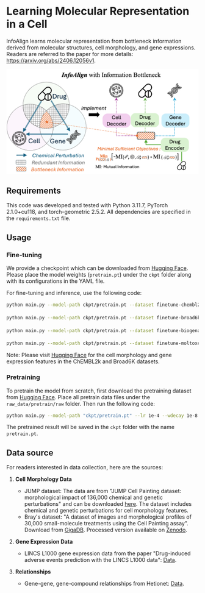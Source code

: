 # Learning Molecular Representation in a Cell

InfoAlign learns molecular representation from bottleneck information derived from molecular structures, cell morphology, and gene expressions. Readers are referred to the paper for more details: https://arxiv.org/abs/2406.12056v1.

![InfoAlign](assets/infoalign.png)

## Requirements

This code was developed and tested with Python 3.11.7, PyTorch 2.1.0+cu118, and torch-geometric 2.5.2. All dependencies are specified in the `requirements.txt` file.

## Usage

### Fine-tuning

We provide a checkpoint which can be downloaded from [Hugging Face](https://huggingface.co/liuganghuggingface/InfoAlign-Pretrained). Please place the model weights (`pretrain.pt`) under the `ckpt` folder along with its configurations in the YAML file.

For fine-tuning and inference, use the following code:

```bash
python main.py --model-path ckpt/pretrain.pt --dataset finetune-chembl2k

python main.py --model-path ckpt/pretrain.pt --dataset finetune-broad6k

python main.py --model-path ckpt/pretrain.pt --dataset finetune-biogenadme

python main.py --model-path ckpt/pretrain.pt --dataset finetune-moltoxcast
```

Note: Please visit [Hugging Face](https://huggingface.co/liuganghuggingface/InfoAlign-Pretrained) for the cell morphology and gene expression features in the ChEMBL2k and Broad6K datasets.

### Pretraining

To pretrain the model from scratch, first download the pretraining dataset from [Hugging Face](https://huggingface.co/datasets/liuganghuggingface/InfoAlign-Data). Place all pretrain data files under the `raw_data/pretrain/raw` folder. Then run the following code:

```bash
python main.py --model-path "ckpt/pretrain.pt" --lr 1e-4 --wdecay 1e-8 --batch-size 3072
```

The pretrained result will be saved in the `ckpt` folder with the name `pretrain.pt`.


## Data source

For readers interested in data collection, here are the sources:

1. **Cell Morphology Data**
   - JUMP dataset: The data are from "JUMP Cell Painting dataset: morphological impact of 136,000 chemical and genetic perturbations" and can be downloaded [here](https://github.com/jump-cellpainting/datasets/blob/1c245002cbcaea9156eea56e61baa52ad8307db3/profile_index.csv). The dataset includes chemical and genetic perturbations for cell morphology features.
   - Bray's dataset: "A dataset of images and morphological profiles of 30,000 small-molecule treatments using the Cell Painting assay". Download from [GigaDB](http://gigadb.org/dataset/100351). Processed version available on [Zenodo](https://zenodo.org/records/7589312).

2. **Gene Expression Data**
   - LINCS L1000 gene expression data from the paper "Drug-induced adverse events prediction with the LINCS L1000 data": [Data](https://maayanlab.net/SEP-L1000/#download).

3. **Relationships**
   - Gene-gene, gene-compound relationships from Hetionet: [Data](https://github.com/hetio/hetionet).